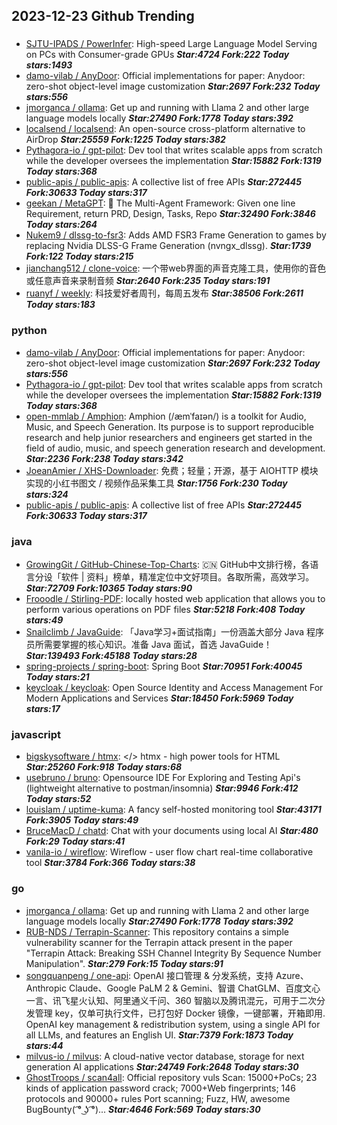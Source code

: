 ## 2023-12-23 Github Trending

### 
* [SJTU-IPADS / PowerInfer](https://github.com/SJTU-IPADS/PowerInfer): High-speed Large Language Model Serving on PCs with Consumer-grade GPUs ***Star:4724 Fork:222 Today stars:1493***
* [damo-vilab / AnyDoor](https://github.com/damo-vilab/AnyDoor): Official implementations for paper: Anydoor: zero-shot object-level image customization ***Star:2697 Fork:232 Today stars:556***
* [jmorganca / ollama](https://github.com/jmorganca/ollama): Get up and running with Llama 2 and other large language models locally ***Star:27490 Fork:1778 Today stars:392***
* [localsend / localsend](https://github.com/localsend/localsend): An open-source cross-platform alternative to AirDrop ***Star:25559 Fork:1225 Today stars:382***
* [Pythagora-io / gpt-pilot](https://github.com/Pythagora-io/gpt-pilot): Dev tool that writes scalable apps from scratch while the developer oversees the implementation ***Star:15882 Fork:1319 Today stars:368***
* [public-apis / public-apis](https://github.com/public-apis/public-apis): A collective list of free APIs ***Star:272445 Fork:30633 Today stars:317***
* [geekan / MetaGPT](https://github.com/geekan/MetaGPT): 🌟 The Multi-Agent Framework: Given one line Requirement, return PRD, Design, Tasks, Repo ***Star:32490 Fork:3846 Today stars:264***
* [Nukem9 / dlssg-to-fsr3](https://github.com/Nukem9/dlssg-to-fsr3): Adds AMD FSR3 Frame Generation to games by replacing Nvidia DLSS-G Frame Generation (nvngx_dlssg). ***Star:1739 Fork:122 Today stars:215***
* [jianchang512 / clone-voice](https://github.com/jianchang512/clone-voice): 一个带web界面的声音克隆工具，使用你的音色或任意声音来录制音频 ***Star:2640 Fork:235 Today stars:191***
* [ruanyf / weekly](https://github.com/ruanyf/weekly): 科技爱好者周刊，每周五发布 ***Star:38506 Fork:2611 Today stars:183***

### python
* [damo-vilab / AnyDoor](https://github.com/damo-vilab/AnyDoor): Official implementations for paper: Anydoor: zero-shot object-level image customization ***Star:2697 Fork:232 Today stars:556***
* [Pythagora-io / gpt-pilot](https://github.com/Pythagora-io/gpt-pilot): Dev tool that writes scalable apps from scratch while the developer oversees the implementation ***Star:15882 Fork:1319 Today stars:368***
* [open-mmlab / Amphion](https://github.com/open-mmlab/Amphion): Amphion (/æmˈfaɪən/) is a toolkit for Audio, Music, and Speech Generation. Its purpose is to support reproducible research and help junior researchers and engineers get started in the field of audio, music, and speech generation research and development. ***Star:2236 Fork:238 Today stars:342***
* [JoeanAmier / XHS-Downloader](https://github.com/JoeanAmier/XHS-Downloader): 免费；轻量；开源，基于 AIOHTTP 模块实现的小红书图文 / 视频作品采集工具 ***Star:1756 Fork:230 Today stars:324***
* [public-apis / public-apis](https://github.com/public-apis/public-apis): A collective list of free APIs ***Star:272445 Fork:30633 Today stars:317***

### java
* [GrowingGit / GitHub-Chinese-Top-Charts](https://github.com/GrowingGit/GitHub-Chinese-Top-Charts): 🇨🇳 GitHub中文排行榜，各语言分设「软件 | 资料」榜单，精准定位中文好项目。各取所需，高效学习。 ***Star:72709 Fork:10365 Today stars:90***
* [Frooodle / Stirling-PDF](https://github.com/Frooodle/Stirling-PDF): locally hosted web application that allows you to perform various operations on PDF files ***Star:5218 Fork:408 Today stars:49***
* [Snailclimb / JavaGuide](https://github.com/Snailclimb/JavaGuide): 「Java学习+面试指南」一份涵盖大部分 Java 程序员所需要掌握的核心知识。准备 Java 面试，首选 JavaGuide！ ***Star:139493 Fork:45188 Today stars:28***
* [spring-projects / spring-boot](https://github.com/spring-projects/spring-boot): Spring Boot ***Star:70951 Fork:40045 Today stars:21***
* [keycloak / keycloak](https://github.com/keycloak/keycloak): Open Source Identity and Access Management For Modern Applications and Services ***Star:18450 Fork:5969 Today stars:17***

### javascript
* [bigskysoftware / htmx](https://github.com/bigskysoftware/htmx): </> htmx - high power tools for HTML ***Star:25260 Fork:918 Today stars:68***
* [usebruno / bruno](https://github.com/usebruno/bruno): Opensource IDE For Exploring and Testing Api's (lightweight alternative to postman/insomnia) ***Star:9946 Fork:412 Today stars:52***
* [louislam / uptime-kuma](https://github.com/louislam/uptime-kuma): A fancy self-hosted monitoring tool ***Star:43171 Fork:3905 Today stars:49***
* [BruceMacD / chatd](https://github.com/BruceMacD/chatd): Chat with your documents using local AI ***Star:480 Fork:29 Today stars:41***
* [vanila-io / wireflow](https://github.com/vanila-io/wireflow): Wireflow - user flow chart real-time collaborative tool ***Star:3784 Fork:366 Today stars:38***

### go
* [jmorganca / ollama](https://github.com/jmorganca/ollama): Get up and running with Llama 2 and other large language models locally ***Star:27490 Fork:1778 Today stars:392***
* [RUB-NDS / Terrapin-Scanner](https://github.com/RUB-NDS/Terrapin-Scanner): This repository contains a simple vulnerability scanner for the Terrapin attack present in the paper "Terrapin Attack: Breaking SSH Channel Integrity By Sequence Number Manipulation". ***Star:279 Fork:15 Today stars:91***
* [songquanpeng / one-api](https://github.com/songquanpeng/one-api): OpenAI 接口管理 & 分发系统，支持 Azure、Anthropic Claude、Google PaLM 2 & Gemini、智谱 ChatGLM、百度文心一言、讯飞星火认知、阿里通义千问、360 智脑以及腾讯混元，可用于二次分发管理 key，仅单可执行文件，已打包好 Docker 镜像，一键部署，开箱即用. OpenAI key management & redistribution system, using a single API for all LLMs, and features an English UI. ***Star:7379 Fork:1873 Today stars:44***
* [milvus-io / milvus](https://github.com/milvus-io/milvus): A cloud-native vector database, storage for next generation AI applications ***Star:24749 Fork:2648 Today stars:30***
* [GhostTroops / scan4all](https://github.com/GhostTroops/scan4all): Official repository vuls Scan: 15000+PoCs; 23 kinds of application password crack; 7000+Web fingerprints; 146 protocols and 90000+ rules Port scanning; Fuzz, HW, awesome BugBounty( ͡° ͜ʖ ͡°)... ***Star:4646 Fork:569 Today stars:30***
